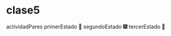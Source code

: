 # clase5
actividadPares 
primerEstado :jack_o_lantern:
segundoEstado :fireworks:
tercerEstado :firecracker:
